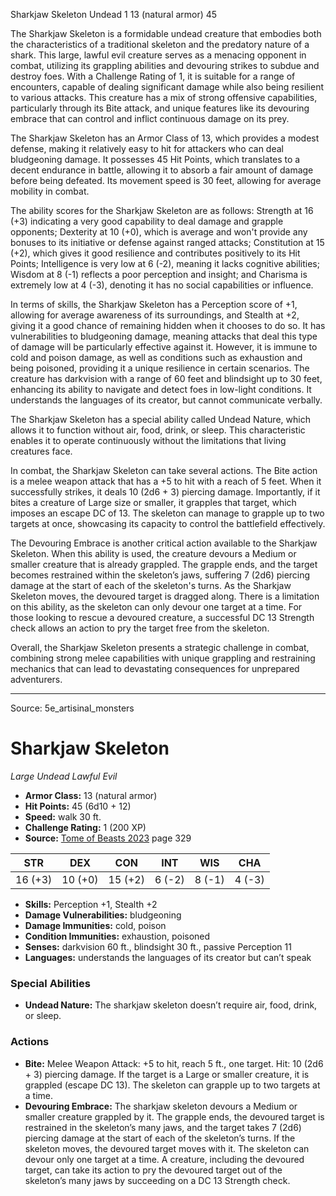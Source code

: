 <MonsterName/>Sharkjaw Skeleton</MonsterName>
<CreatureType/>Undead</CreatureType>
<CR/>1</CR>
<AC/>13 (natural armor)</AC>
<HP/>45</HP>
<summary>The Sharkjaw Skeleton is a formidable undead creature that embodies both the characteristics of a traditional skeleton and the predatory nature of a shark. This large, lawful evil creature serves as a menacing opponent in combat, utilizing its grappling abilities and devouring strikes to subdue and destroy foes. With a Challenge Rating of 1, it is suitable for a range of encounters, capable of dealing significant damage while also being resilient to various attacks. This creature has a mix of strong offensive capabilities, particularly through its Bite attack, and unique features like its devouring embrace that can control and inflict continuous damage on its prey.</summary>

<detail>

The Sharkjaw Skeleton has an Armor Class of 13, which provides a modest defense, making it relatively easy to hit for attackers who can deal bludgeoning damage. It possesses 45 Hit Points, which translates to a decent endurance in battle, allowing it to absorb a fair amount of damage before being defeated. Its movement speed is 30 feet, allowing for average mobility in combat. 

The ability scores for the Sharkjaw Skeleton are as follows: Strength at 16 (+3) indicating a very good capability to deal damage and grapple opponents; Dexterity at 10 (+0), which is average and won't provide any bonuses to its initiative or defense against ranged attacks; Constitution at 15 (+2), which gives it good resilience and contributes positively to its Hit Points; Intelligence is very low at 6 (-2), meaning it lacks cognitive abilities; Wisdom at 8 (-1) reflects a poor perception and insight; and Charisma is extremely low at 4 (-3), denoting it has no social capabilities or influence. 

In terms of skills, the Sharkjaw Skeleton has a Perception score of +1, allowing for average awareness of its surroundings, and Stealth at +2, giving it a good chance of remaining hidden when it chooses to do so. It has vulnerabilities to bludgeoning damage, meaning attacks that deal this type of damage will be particularly effective against it. However, it is immune to cold and poison damage, as well as conditions such as exhaustion and being poisoned, providing it a unique resilience in certain scenarios. The creature has darkvision with a range of 60 feet and blindsight up to 30 feet, enhancing its ability to navigate and detect foes in low-light conditions. It understands the languages of its creator, but cannot communicate verbally.

The Sharkjaw Skeleton has a special ability called Undead Nature, which allows it to function without air, food, drink, or sleep. This characteristic enables it to operate continuously without the limitations that living creatures face.

In combat, the Sharkjaw Skeleton can take several actions. The Bite action is a melee weapon attack that has a +5 to hit with a reach of 5 feet. When it successfully strikes, it deals 10 (2d6 + 3) piercing damage. Importantly, if it bites a creature of Large size or smaller, it grapples that target, which imposes an escape DC of 13. The skeleton can manage to grapple up to two targets at once, showcasing its capacity to control the battlefield effectively.

The Devouring Embrace is another critical action available to the Sharkjaw Skeleton. When this ability is used, the creature devours a Medium or smaller creature that is already grappled. The grapple ends, and the target becomes restrained within the skeleton’s jaws, suffering 7 (2d6) piercing damage at the start of each of the skeleton's turns. As the Sharkjaw Skeleton moves, the devoured target is dragged along. There is a limitation on this ability, as the skeleton can only devour one target at a time. For those looking to rescue a devoured creature, a successful DC 13 Strength check allows an action to pry the target free from the skeleton.

Overall, the Sharkjaw Skeleton presents a strategic challenge in combat, combining strong melee capabilities with unique grappling and restraining mechanics that can lead to devastating consequences for unprepared adventurers.</detail>



---

Source: 5e_artisinal_monsters

# Sharkjaw Skeleton

*Large* *Undead* *Lawful Evil*

- **Armor Class:** 13 (natural armor)
- **Hit Points:** 45 (6d10 + 12)
- **Speed:** walk 30 ft.
- **Challenge Rating:** 1 (200 XP)
- **Source:** [Tome of Beasts 2023](https://koboldpress.com/kpstore/product/tome-of-beasts-1-2023-edition/) page 329

| STR | DEX | CON | INT | WIS | CHA |
| --- | --- | --- | --- | --- | --- |
| 16 (+3) | 10 (+0) | 15 (+2) | 6 (-2) | 8 (-1) | 4 (-3) |

- **Skills:** Perception +1, Stealth +2
- **Damage Vulnerabilities:** bludgeoning
- **Damage Immunities:** cold, poison
- **Condition Immunities:** exhaustion, poisoned
- **Senses:** darkvision 60 ft., blindsight 30 ft., passive Perception 11
- **Languages:** understands the languages of its creator but can’t speak

### Special Abilities

- **Undead Nature:** The sharkjaw skeleton doesn’t require air, food, drink, or sleep.

### Actions

- **Bite:** Melee Weapon Attack: +5 to hit, reach 5 ft., one target. Hit: 10 (2d6 + 3) piercing damage. If the target is a Large or smaller creature, it is grappled (escape DC 13). The skeleton can grapple up to two targets at a time.
- **Devouring Embrace:** The sharkjaw skeleton devours a Medium or smaller creature grappled by it. The grapple ends, the devoured target is restrained in the skeleton’s many jaws, and the target takes 7 (2d6) piercing damage at the start of each of the skeleton’s turns. If the skeleton moves, the devoured target moves with it. The skeleton can devour only one target at a time. A creature, including the devoured target, can take its action to pry the devoured target out of the skeleton’s many jaws by succeeding on a DC 13 Strength check.


